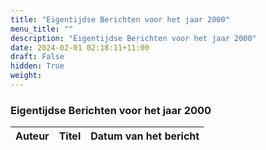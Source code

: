 ```yaml
---
title: "Eigentijdse Berichten voor het jaar 2000"
menu_title: ""
description: "Eigentijdse Berichten voor het jaar 2000"
date: 2024-02-01 02:18:11+11:00
draft: False
hidden: True
weight: 
---
```

### Eigentijdse Berichten voor het jaar 2000

**Auteur** | **Titel** | **Datum van het bericht**
---|---|---
